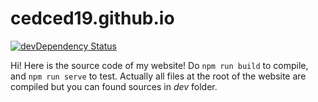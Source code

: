 # cedced19.github.io

[![devDependency Status](https://david-dm.org/cedced19/cedced19.github.io/dev-status.svg)](https://david-dm.org/cedced19/cedced19.github.io#info=devDependencies)

Hi! Here is the source code of my website!
Do `npm run build` to compile, and `npm run serve` to test.
Actually all files at the root of the website are compiled but you can found sources in _dev_ folder.
